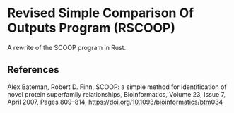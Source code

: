 # Revised Simple Comparison Of Outputs Program (RSCOOP)

A rewrite of the SCOOP program in Rust.

## References

Alex Bateman, Robert D. Finn, SCOOP: a simple method for identification of novel protein superfamily relationships, Bioinformatics, Volume 23, Issue 7, April 2007, Pages 809–814, https://doi.org/10.1093/bioinformatics/btm034

